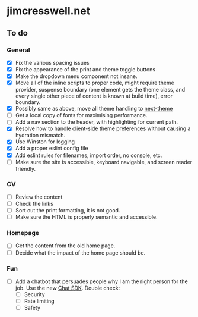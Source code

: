 # jimcresswell.net

## To do

### General

- [x] Fix the various spacing issues
- [x] Fix the appearance of the print and theme toggle buttons
- [x] Make the dropdown menu component not insane.
- [x] Move all of the inline scripts to proper code, might require theme provider, suspense boundary (one element gets the theme class, and every single other piece of content is known at build time), error boundary.
- [x] Possibly same as above, move all theme handling to [next-theme](https://github.com/pacocoursey/next-themes)
- [ ] Get a local copy of fonts for maximising performance.
- [ ] Add a nav section to the header, with highlighting for current path.
- [x] Resolve how to handle client-side theme preferences without causing a hydration mismatch.
- [x] Use Winston for logging
- [x] Add a proper eslint config file
- [x] Add eslint rules for filenames, import order, no console, etc.
- [ ] Make sure the site is accessible, keyboard navigable, and screen reader friendly.

### CV

- [ ] Review the content
- [ ] Check the links
- [ ] Sort out the print formatting, it is not good.
- [ ] Make sure the HTML is properly semantic and accessible.

### Homepage

- [ ] Get the content from the old home page.
- [ ] Decide what the impact of the home page should be.

### Fun

- [ ] Add a chatbot that persuades people why I am the right person for the job. Use the new [Chat SDK](https://chat-sdk.dev/). Double check:
  - [ ] Security
  - [ ] Rate limiting
  - [ ] Safety
